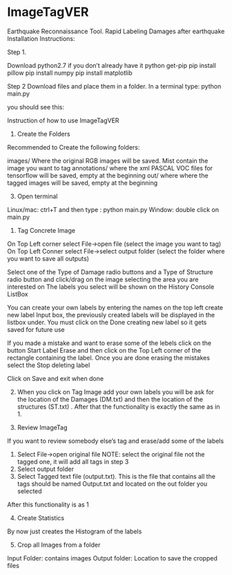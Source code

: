 # ImageTagVER
Earthquake Reconnaissance Tool. Rapid Labeling Damages after earthquake   
Installation Instructions:

Step 1.

Download python2.7 if you don’t already have it
python get-pip
pip install pillow
pip install numpy
pip install matplotlib

Step 2
Download files and place them in a folder.
In a terminal type:
python main.py

you should see this:















Instruction of how to use ImageTagVER

1. Create the Folders

Recommended to Create the following folders:

images/ Where the original RGB images will be saved. Mist contain the image you want to tag
annotations/ where the xml PASCAL VOC files for tensorflow will be saved, empty at the beginning
out/ where where the tagged images will be saved, empty at the beginning


3. Open terminal

Linux/mac: ctrl+T and then type : python main.py
Window: double click on main.py














1. Tag Concrete Image

















On Top Left corner select File→open file (select the image you want to tag)
On Top Left Conner select File→select output folder (select the folder where you want to save all outputs)

Select one of the Type of Damage radio buttons and a Type of Structure radio button and click/drag on the image selecting the area you are interested on
The labels you select will be shown on the History Console  ListBox


















You can create your own labels by entering the names on the top left create new label Input box, the previously created labels will be displayed in the listbox under. You must click on the Done creating new label so it gets saved for future use

If you made a mistake and want to erase some of the lebels click on the button Start Label Erase and then click on the Top Left corner of the rectangle containing the label. Once you are done erasing the mistakes select the Stop  deleting label

Click on Save and exit when done

2. When you click on Tag Image add your own labels you will be ask for the location of the Damages (DM.txt) and then the location of the structures (ST.txt) . After that the functionality is exactly the same  as in 1.



















3. Review ImageTag

If you want to review somebody else’s tag and erase/add some of the labels
1. Select File→open original file NOTE: select the original file not the tagged one, it will add all tags in step 3
2. Select output folder
3. Select Tagged text file (output.txt). This is the file that contains all the tags should be named Output.txt and located on the out folder you selected

After this functionality is as 1


















4. Create Statistics

By now just creates the Histogram of the labels

5. Crop all Images from a folder

Input Folder: contains images
Output folder: Location to save the cropped files

